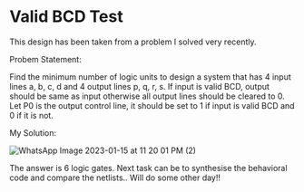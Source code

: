 # Valid BCD Test

This design has been taken from a problem I solved very recently.

Probem Statement:

 Find the minimum number of logic units to design a system that has 4 input lines a, b, c, d and 4 output lines p, q, r, s.
If input is valid BCD, output should be same as input otherwise all output lines should be cleared to 0. 
Let P0 is the output control line, it should be set to 1 if input is valid BCD and 0 if it is not.

My Solution:

![WhatsApp Image 2023-01-15 at 11 20 01 PM (2)](https://user-images.githubusercontent.com/82091082/212558571-d51a73c9-ba40-4f1b-8dc3-b4e410990815.jpeg)

The answer is 6 logic gates.
Next task can be to synthesise the behavioral code and compare the netlists.. Will do some other day!!

